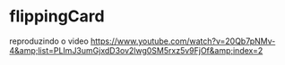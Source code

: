 # flippingCard
reproduzindo o video https://www.youtube.com/watch?v=20Qb7pNMv-4&amp;list=PLImJ3umGjxdD3ov2lwg0SM5rxz5v9FjOf&amp;index=2
